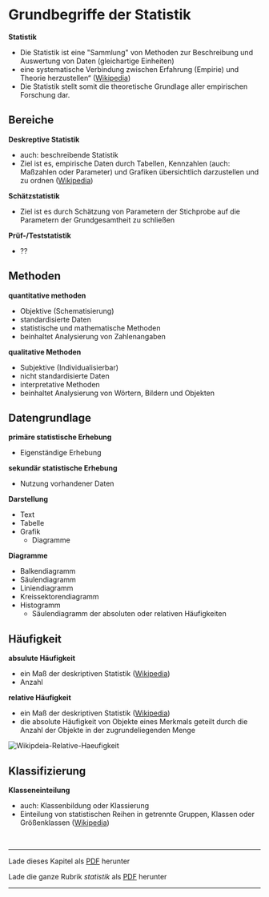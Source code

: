 # Grundbegriffe der Statistik

**Statistik**
- Die Statistik ist eine "Sammlung" von Methoden zur Beschreibung und Auswertung von Daten (gleichartige Einheiten)
- eine systematische Verbindung zwischen Erfahrung (Empirie) und Theorie herzustellen“ ([Wikipedia](https://de.wikipedia.org/wiki/Statistik))
- Die Statistik stellt somit die theoretische Grundlage aller empirischen Forschung dar. 


## Bereiche

**Deskreptive Statistik**
- auch: beschreibende Statistik
- Ziel ist es, empirische Daten durch Tabellen, Kennzahlen (auch: Maßzahlen oder Parameter) und Grafiken übersichtlich darzustellen und zu ordnen ([Wikipedia](https://de.wikipedia.org/wiki/Deskriptive_Statistik))

**Schätzstatistik**
- Ziel ist es durch Schätzung von Parametern der Stichprobe auf die Parametern der Grundgesamtheit zu schließen

**Prüf-/Teststatistik**
- ??


## Methoden

**quantitative methoden**
- Objektive (Schematisierung)
- standardisierte Daten
- statistische und mathematische Methoden
- beinhaltet Analysierung von Zahlenangaben

**qualitative Methoden**
- Subjektive (Individualisierbar)
- nicht standardisierte Daten
- interpretative Methoden
- beinhaltet Analysierung von Wörtern, Bildern und Objekten


## Datengrundlage

**primäre statistische Erhebung**
- Eigenständige Erhebung

**sekundär statistische Erhebung**
- Nutzung vorhandener Daten

**Darstellung**
- Text
- Tabelle
- Grafik
  - Diagramme

**Diagramme**
- Balkendiagramm
- Säulendiagramm
- Liniendiagramm
- Kreissektorendiagramm
- Histogramm
  - Säulendiagramm der absoluten oder relativen Häufigkeiten


## Häufigkeit

**absulute Häufigkeit**
- ein Maß der deskriptiven Statistik ([Wikipedia](https://de.wikipedia.org/wiki/Absolute_H%C3%A4ufigkeit))
- Anzahl

**relative Häufigkeit**
- ein Maß der deskriptiven Statistik ([Wikipedia](https://de.wikipedia.org/wiki/Relative_H%C3%A4ufigkeit))
- die absolute Häufigkeit von Objekte eines Merkmals geteilt durch die Anzahl der Objekte in der zugrundeliegenden Menge

![Wikipdeia-Relative-Haeufigkeit](https://upload.wikimedia.org/wikipedia/de/c/c8/Relative_H%C3%A4ufigkeit.PNG)


## Klassifizierung

**Klasseneinteilung**
- auch: Klassenbildung oder Klassierung
- Einteilung von statistischen Reihen in getrennte Gruppen, Klassen oder Größenklassen ([Wikipedia](https://de.wikipedia.org/wiki/Klasseneinteilung_(Statistik)))

<br/>

------

Lade dieses Kapitel als [PDF](http://kollektive-geographie-heidelberg.de/statistik/01-grundbegriffe.pdf) herunter

Lade die ganze Rubrik *statistik* als [PDF](http://kollektive-geographie-heidelberg.de/statistik/statistik.pdf) herunter

------
